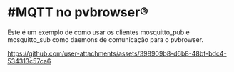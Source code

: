 #MQTT no pvbrowser®
===================
Este é um exemplo de como usar os clientes mosquitto_pub e mosquitto_sub como daemons de comunicação para o pvbrowser.


https://github.com/user-attachments/assets/398909b8-d6b8-48bf-bdc4-534313c57ca6

